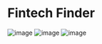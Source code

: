 # Fintech Finder
 ![image](https://user-images.githubusercontent.com/106267420/196050997-d3b4c1f2-28a3-4789-8d2c-cb2c2779a4cb.png)
 ![image](https://user-images.githubusercontent.com/106267420/196051019-a955f71a-c40d-4edd-8b80-a3d2b406307e.png)
![image](https://user-images.githubusercontent.com/106267420/196051136-280c5817-2ead-4988-9768-44c977227e2c.png)

